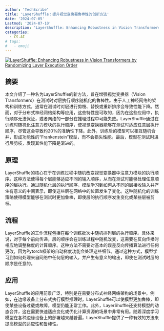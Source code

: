 ```yaml
---
author: 'TechScribe'
title: 'LayerShuffle：提升视觉变换器鲁棒性的创新方法'
date: '2024-07-05'
Lastmod: '2024-07-10'
description: 'LayerShuffle: Enhancing Robustness in Vision Transformers by Randomizing Layer Execution Order'
categories:
  - CS.AI
# tags:
#   - emoji
---
```


[![LayerShuffle: Enhancing Robustness in Vision Transformers by Randomizing Layer Execution Order](https://arxiv-research-1301205113.cos.ap-guangzhou.myqcloud.com/images/2407.04513v1.pdf_0.jpg)](https://arxiv.org/abs/2407.04513v1)

## 摘要

本文介绍了一种名为LayerShuffle的新方法，旨在增强视觉变换器（Vision Transformers）在测试时对层执行顺序随机化的鲁棒性。由于人工神经网络的架构和训练方式，通常在测试时对层进行剪枝、替换或重新排序会导致性能下降。然而，对于分布式神经网络架构等应用，这些特性是可取的，因为在这些应用中，执行顺序无法保证，或者网络的一部分在推理过程中可能失败。LayerShuffle通过在训练时随机化注意力模块的执行顺序，使视觉变换器能够在测试时适应任意层执行顺序，尽管这会导致约20%的准确性下降。此外，训练后的模型可以相互随机合并，形成功能性的“Frankenstein”模型，而不会损失性能。最后，模型在测试时进行层剪枝，发现其性能下降是渐进的。<!--more-->

## 原理

LayerShuffle的核心在于在训练过程中随机改变视觉变换器中注意力模块的执行顺序。这种方法使得每个层能够适应不同的输入顺序，从而在测试时能够处理任意顺序的层执行。通过随机化层的执行顺序，模型学习到如何从不同的层接收输入并产生有意义的中间表示，即使这些层在网络中的位置发生了变化。这种随机化的训练策略使得模型能够在测试时更加鲁棒，即使层的执行顺序发生变化或某些层被剪枝。

## 流程

LayerShuffle的工作流程包括在每个训练批次中随机排列层的执行顺序。具体来说，对于每个前向传递，层的顺序会在训练过程中随机改变，这需要在反向传播时相应地调整梯度的计算顺序。这种方法不需要对基本的误差反向传播算法进行任何更改，因为Pytorch框架的自动梯度功能会处理这些细节。通过这种方式，模型学习到如何处理来自网络中任何层的输入，并产生有意义的输出，即使在测试时层的顺序是任意的。

## 应用

LayerShuffle的应用前景广泛，特别是在需要分布式神经网络架构的场景中。例如，在边缘设备上分布式执行模型推理时，LayerShuffle可以使模型更加鲁棒，即使某些设备过载或故障，模型仍能正常工作。此外，LayerShuffle还支持模型的动态合并，这在需要快速适应变化或优化计算资源的场景中非常有用。随着深度学习模型在各种边缘设备上的部署越来越普遍，LayerShuffle提供了一种有效的方法来提高模型的适应性和鲁棒性。